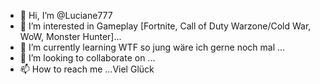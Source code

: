 - 👋 Hi, I’m @Luciane777
- 👀 I’m interested in Gameplay [Fortnite, Call of Duty Warzone/Cold War, WoW, Monster Hunter]...
- 🌱 I’m currently learning WTF so jung wäre ich gerne noch mal ...
- 💞️ I’m looking to collaborate on ...
- 📫 How to reach me ...Viel Glück

<!---
Luciane777/Luciane777 is a ✨ special ✨ repository because its `README.md` (this file) appears on your GitHub profile.
You can click the Preview link to take a look at your changes.
--->
